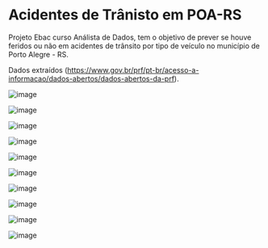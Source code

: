 # Acidentes de Trânisto em POA-RS

Projeto Ebac curso Análista de Dados, tem o objetivo de prever se houve feridos ou não em acidentes de trânsito por tipo de veículo no município de Porto Alegre - RS. 

Dados extraídos (https://www.gov.br/prf/pt-br/acesso-a-informacao/dados-abertos/dados-abertos-da-prf).

![image](https://github.com/user-attachments/assets/d649187d-af51-49e0-bf72-5e8ff329cfd5)

![image](https://github.com/user-attachments/assets/ec156210-329d-411f-a18a-0352815f1780)

![image](https://github.com/user-attachments/assets/23ec5851-403f-4f78-b503-d79caf6090ad)

![image](https://github.com/user-attachments/assets/cd9055ad-3713-46c5-8378-b72e6a93e8db)

![image](https://github.com/user-attachments/assets/23b251af-34b3-4a0a-aa23-02a97aad3533)

![image](https://github.com/user-attachments/assets/28c4b5dc-290a-47dc-98bd-4df1a61798d7)

![image](https://github.com/user-attachments/assets/9932e6c1-aa01-4276-a4a1-ceb871a2df6e)

![image](https://github.com/user-attachments/assets/5361ed63-1dea-4f86-9307-bbf3417ec826)


![image](https://github.com/user-attachments/assets/e5034c0a-57f7-47f9-b1fd-b6e8c8140eea)

![image](https://github.com/user-attachments/assets/27429e1d-7cb2-4a51-a64a-b5446bcbad58)

